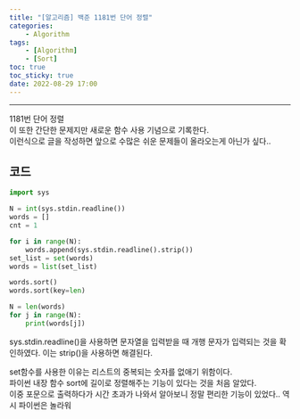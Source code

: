 ```yaml
---
title: "[알고리즘] 백준 1181번 단어 정렬"
categories:
    - Algorithm
tags:
    - [Algorithm]
    - [Sort]
toc: true
toc_sticky: true
date: 2022-08-29 17:00
---
```

--------------------------

1181번 단어 정렬  
이 또한 간단한 문제지만 새로운 함수 사용 기념으로 기록한다.  
이런식으로 글을 작성하면 앞으로 수많은 쉬운 문제들이 올라오는게 아닌가 싶다..

## 코드 
```python
import sys

N = int(sys.stdin.readline())
words = []
cnt = 1

for i in range(N):
    words.append(sys.stdin.readline().strip())
set_list = set(words)
words = list(set_list)

words.sort()
words.sort(key=len)

N = len(words)
for j in range(N):
    print(words[j])
```
sys.stdin.readline()을 사용하면 문자열을 입력받을 때 개행 문자가 입력되는 것을 확인하였다. 이는 strip()을 사용하면 해결된다.

set함수를 사용한 이유는 리스트의 중복되는 숫자를 없애기 위함이다.  
파이썬 내장 함수 sort에 길이로 정렬해주는 기능이 있다는 것을 처음 알았다.  
이중 포문으로 출력하다가 시간 초과가 나와서 알아보니 정말 편리한 기능이 있었다.. 역시 파이썬은 놀라워